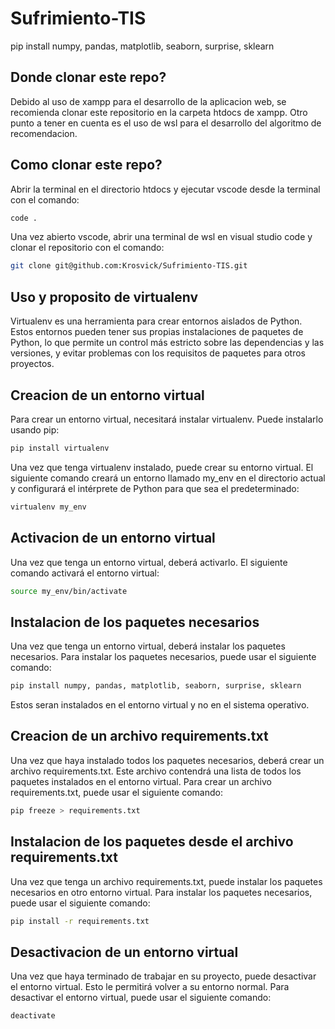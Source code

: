 # Sufrimiento-TIS

pip install numpy, pandas, matplotlib, seaborn, surprise, sklearn

## Donde clonar este repo?
Debido al uso de xampp para el desarrollo de la aplicacion web, se recomienda clonar este repositorio en la carpeta htdocs de xampp. Otro punto a tener en cuenta es el uso de wsl para el desarrollo del algoritmo de recomendacion.

## Como clonar este repo?
Abrir la terminal en el directorio htdocs y ejecutar vscode desde la terminal con el comando:
```bash
code .
```
Una vez abierto vscode, abrir una terminal de wsl en visual studio code y clonar el repositorio con el comando:
```bash
git clone git@github.com:Krosvick/Sufrimiento-TIS.git
```


## Uso y proposito de virtualenv
Virtualenv es una herramienta para crear entornos aislados de Python. Estos entornos pueden tener sus propias instalaciones de paquetes de Python, lo que permite un control más estricto sobre las dependencias y las versiones, y evitar problemas con los requisitos de paquetes para otros proyectos.

## Creacion de un entorno virtual
Para crear un entorno virtual, necesitará instalar virtualenv. Puede instalarlo usando pip:

```bash
pip install virtualenv
```
Una vez que tenga virtualenv instalado, puede crear su entorno virtual. El siguiente comando creará un entorno llamado my_env en el directorio actual y configurará el intérprete de Python para que sea el predeterminado:

```bash
virtualenv my_env
```

## Activacion de un entorno virtual
Una vez que tenga un entorno virtual, deberá activarlo. El siguiente comando activará el entorno virtual:

```bash
source my_env/bin/activate
```

## Instalacion de los paquetes necesarios
Una vez que tenga un entorno virtual, deberá instalar los paquetes necesarios. Para instalar los paquetes necesarios, puede usar el siguiente comando:

```bash
pip install numpy, pandas, matplotlib, seaborn, surprise, sklearn
```

Estos seran instalados en el entorno virtual y no en el sistema operativo.

## Creacion de un archivo requirements.txt
Una vez que haya instalado todos los paquetes necesarios, deberá crear un archivo requirements.txt. Este archivo contendrá una lista de todos los paquetes instalados en el entorno virtual. Para crear un archivo requirements.txt, puede usar el siguiente comando:

```bash
pip freeze > requirements.txt
```
## Instalacion de los paquetes desde el archivo requirements.txt
Una vez que tenga un archivo requirements.txt, puede instalar los paquetes necesarios en otro entorno virtual. Para instalar los paquetes necesarios, puede usar el siguiente comando:

```bash
pip install -r requirements.txt
```

## Desactivacion de un entorno virtual
Una vez que haya terminado de trabajar en su proyecto, puede desactivar el entorno virtual. Esto le permitirá volver a su entorno normal. Para desactivar el entorno virtual, puede usar el siguiente comando:

```bash
deactivate
```

